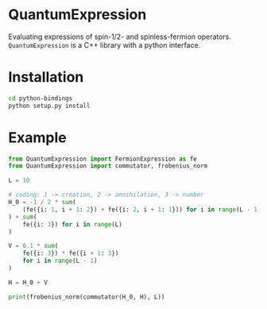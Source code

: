 QuantumExpression
=================

Evaluating expressions of spin-1/2- and spinless-fermion operators.
`QuantumExpression` is a C++ library with a python interface.

Installation
============

```bash
cd python-bindings
python setup.py install
```

Example
=======

```python
from QuantumExpression import FermionExpression as fe
from QuantumExpression import commutator, frobenius_norm

L = 10

# coding: 1 -> creation, 2 -> annihilation, 3 -> number
H_0 = -1 / 2 * sum(
    (fe({i: 1, i + 1: 2}) + fe({i: 2, i + 1: 1})) for i in range(L - 1)
) + sum(
    fe({i: 3}) for i in range(L)
)

V = 0.1 * sum(
    fe({i: 3}) * fe({i + 1: 3})
    for i in range(L - 1)
)

H = H_0 + V

print(frobenius_norm(commutator(H_0, H), L))
```